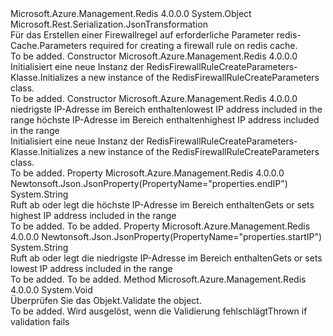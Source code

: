<Type Name="RedisFirewallRuleCreateParameters" FullName="Microsoft.Azure.Management.Redis.Models.RedisFirewallRuleCreateParameters">
  <TypeSignature Language="C#" Value="public class RedisFirewallRuleCreateParameters" />
  <TypeSignature Language="ILAsm" Value=".class public auto ansi beforefieldinit RedisFirewallRuleCreateParameters extends System.Object" />
  <TypeSignature Language="DocId" Value="T:Microsoft.Azure.Management.Redis.Models.RedisFirewallRuleCreateParameters" />
  <TypeSignature Language="VB.NET" Value="Public Class RedisFirewallRuleCreateParameters" />
  <TypeSignature Language="F#" Value="type RedisFirewallRuleCreateParameters = class" />
  <AssemblyInfo>
    <AssemblyName>Microsoft.Azure.Management.Redis</AssemblyName>
    <AssemblyVersion>4.0.0.0</AssemblyVersion>
  </AssemblyInfo>
  <Base>
    <BaseTypeName>System.Object</BaseTypeName>
  </Base>
  <Interfaces />
  <Attributes>
    <Attribute>
      <AttributeName>Microsoft.Rest.Serialization.JsonTransformation</AttributeName>
    </Attribute>
  </Attributes>
  <Docs>
    <summary>
            <span data-ttu-id="ed51f-101">Für das Erstellen einer Firewallregel auf erforderliche Parameter redis-Cache.</span><span class="sxs-lookup"><span data-stu-id="ed51f-101">Parameters required for creating a firewall rule on redis cache.</span></span>
            </summary>
    <remarks>To be added.</remarks>
  </Docs>
  <Members>
    <Member MemberName=".ctor">
      <MemberSignature Language="C#" Value="public RedisFirewallRuleCreateParameters ();" />
      <MemberSignature Language="ILAsm" Value=".method public hidebysig specialname rtspecialname instance void .ctor() cil managed" />
      <MemberSignature Language="DocId" Value="M:Microsoft.Azure.Management.Redis.Models.RedisFirewallRuleCreateParameters.#ctor" />
      <MemberSignature Language="VB.NET" Value="Public Sub New ()" />
      <MemberType>Constructor</MemberType>
      <AssemblyInfo>
        <AssemblyName>Microsoft.Azure.Management.Redis</AssemblyName>
        <AssemblyVersion>4.0.0.0</AssemblyVersion>
      </AssemblyInfo>
      <Parameters />
      <Docs>
        <summary>
            <span data-ttu-id="ed51f-102">Initialisiert eine neue Instanz der RedisFirewallRuleCreateParameters-Klasse.</span><span class="sxs-lookup"><span data-stu-id="ed51f-102">Initializes a new instance of the RedisFirewallRuleCreateParameters class.</span></span>
            </summary>
        <remarks>To be added.</remarks>
      </Docs>
    </Member>
    <Member MemberName=".ctor">
      <MemberSignature Language="C#" Value="public RedisFirewallRuleCreateParameters (string startIP, string endIP);" />
      <MemberSignature Language="ILAsm" Value=".method public hidebysig specialname rtspecialname instance void .ctor(string startIP, string endIP) cil managed" />
      <MemberSignature Language="DocId" Value="M:Microsoft.Azure.Management.Redis.Models.RedisFirewallRuleCreateParameters.#ctor(System.String,System.String)" />
      <MemberSignature Language="VB.NET" Value="Public Sub New (startIP As String, endIP As String)" />
      <MemberSignature Language="F#" Value="new Microsoft.Azure.Management.Redis.Models.RedisFirewallRuleCreateParameters : string * string -&gt; Microsoft.Azure.Management.Redis.Models.RedisFirewallRuleCreateParameters" Usage="new Microsoft.Azure.Management.Redis.Models.RedisFirewallRuleCreateParameters (startIP, endIP)" />
      <MemberType>Constructor</MemberType>
      <AssemblyInfo>
        <AssemblyName>Microsoft.Azure.Management.Redis</AssemblyName>
        <AssemblyVersion>4.0.0.0</AssemblyVersion>
      </AssemblyInfo>
      <Parameters>
        <Parameter Name="startIP" Type="System.String" />
        <Parameter Name="endIP" Type="System.String" />
      </Parameters>
      <Docs>
        <param name="startIP"><span data-ttu-id="ed51f-103">niedrigste IP-Adresse im Bereich enthalten</span><span class="sxs-lookup"><span data-stu-id="ed51f-103">lowest IP address included in the range</span></span></param>
        <param name="endIP"><span data-ttu-id="ed51f-104">höchste IP-Adresse im Bereich enthalten</span><span class="sxs-lookup"><span data-stu-id="ed51f-104">highest IP address included in the range</span></span></param>
        <summary>
            <span data-ttu-id="ed51f-105">Initialisiert eine neue Instanz der RedisFirewallRuleCreateParameters-Klasse.</span><span class="sxs-lookup"><span data-stu-id="ed51f-105">Initializes a new instance of the RedisFirewallRuleCreateParameters class.</span></span>
            </summary>
        <remarks>To be added.</remarks>
      </Docs>
    </Member>
    <Member MemberName="EndIP">
      <MemberSignature Language="C#" Value="public string EndIP { get; set; }" />
      <MemberSignature Language="ILAsm" Value=".property instance string EndIP" />
      <MemberSignature Language="DocId" Value="P:Microsoft.Azure.Management.Redis.Models.RedisFirewallRuleCreateParameters.EndIP" />
      <MemberSignature Language="VB.NET" Value="Public Property EndIP As String" />
      <MemberSignature Language="F#" Value="member this.EndIP : string with get, set" Usage="Microsoft.Azure.Management.Redis.Models.RedisFirewallRuleCreateParameters.EndIP" />
      <MemberType>Property</MemberType>
      <AssemblyInfo>
        <AssemblyName>Microsoft.Azure.Management.Redis</AssemblyName>
        <AssemblyVersion>4.0.0.0</AssemblyVersion>
      </AssemblyInfo>
      <Attributes>
        <Attribute>
          <AttributeName>Newtonsoft.Json.JsonProperty(PropertyName="properties.endIP")</AttributeName>
        </Attribute>
      </Attributes>
      <ReturnValue>
        <ReturnType>System.String</ReturnType>
      </ReturnValue>
      <Docs>
        <summary>
            <span data-ttu-id="ed51f-106">Ruft ab oder legt die höchste IP-Adresse im Bereich enthalten</span><span class="sxs-lookup"><span data-stu-id="ed51f-106">Gets or sets highest IP address included in the range</span></span>
            </summary>
        <value>To be added.</value>
        <remarks>To be added.</remarks>
      </Docs>
    </Member>
    <Member MemberName="StartIP">
      <MemberSignature Language="C#" Value="public string StartIP { get; set; }" />
      <MemberSignature Language="ILAsm" Value=".property instance string StartIP" />
      <MemberSignature Language="DocId" Value="P:Microsoft.Azure.Management.Redis.Models.RedisFirewallRuleCreateParameters.StartIP" />
      <MemberSignature Language="VB.NET" Value="Public Property StartIP As String" />
      <MemberSignature Language="F#" Value="member this.StartIP : string with get, set" Usage="Microsoft.Azure.Management.Redis.Models.RedisFirewallRuleCreateParameters.StartIP" />
      <MemberType>Property</MemberType>
      <AssemblyInfo>
        <AssemblyName>Microsoft.Azure.Management.Redis</AssemblyName>
        <AssemblyVersion>4.0.0.0</AssemblyVersion>
      </AssemblyInfo>
      <Attributes>
        <Attribute>
          <AttributeName>Newtonsoft.Json.JsonProperty(PropertyName="properties.startIP")</AttributeName>
        </Attribute>
      </Attributes>
      <ReturnValue>
        <ReturnType>System.String</ReturnType>
      </ReturnValue>
      <Docs>
        <summary>
            <span data-ttu-id="ed51f-107">Ruft ab oder legt die niedrigste IP-Adresse im Bereich enthalten</span><span class="sxs-lookup"><span data-stu-id="ed51f-107">Gets or sets lowest IP address included in the range</span></span>
            </summary>
        <value>To be added.</value>
        <remarks>To be added.</remarks>
      </Docs>
    </Member>
    <Member MemberName="Validate">
      <MemberSignature Language="C#" Value="public virtual void Validate ();" />
      <MemberSignature Language="ILAsm" Value=".method public hidebysig newslot virtual instance void Validate() cil managed" />
      <MemberSignature Language="DocId" Value="M:Microsoft.Azure.Management.Redis.Models.RedisFirewallRuleCreateParameters.Validate" />
      <MemberSignature Language="VB.NET" Value="Public Overridable Sub Validate ()" />
      <MemberSignature Language="F#" Value="abstract member Validate : unit -&gt; unit&#xA;override this.Validate : unit -&gt; unit" Usage="redisFirewallRuleCreateParameters.Validate " />
      <MemberType>Method</MemberType>
      <AssemblyInfo>
        <AssemblyName>Microsoft.Azure.Management.Redis</AssemblyName>
        <AssemblyVersion>4.0.0.0</AssemblyVersion>
      </AssemblyInfo>
      <ReturnValue>
        <ReturnType>System.Void</ReturnType>
      </ReturnValue>
      <Parameters />
      <Docs>
        <summary>
            <span data-ttu-id="ed51f-108">Überprüfen Sie das Objekt.</span><span class="sxs-lookup"><span data-stu-id="ed51f-108">Validate the object.</span></span>
            </summary>
        <remarks>To be added.</remarks>
        <exception cref="T:Microsoft.Rest.ValidationException">
            <span data-ttu-id="ed51f-109">Wird ausgelöst, wenn die Validierung fehlschlägt</span><span class="sxs-lookup"><span data-stu-id="ed51f-109">Thrown if validation fails</span></span>
            </exception>
      </Docs>
    </Member>
  </Members>
</Type>